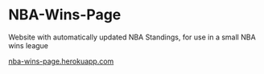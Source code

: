 # NBA-Wins-Page
Website with automatically updated NBA Standings, for use in a small NBA wins league

[nba-wins-page.herokuapp.com](nba-wins-page.herokuapp.com)
